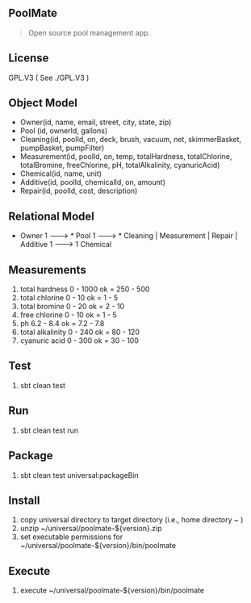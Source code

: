 PoolMate
--------
>Open source pool management app.

License
-------
GPL.V3 ( See ./GPL.V3 )

Object Model
------------
* Owner(id, name, email, street, city, state, zip)
* Pool (id, ownerId, gallons)
* Cleaning(id, poolId, on, deck, brush, vacuum, net, skimmerBasket, pumpBasket, pumpFilter)
* Measurement(id, poolId, on, temp, totalHardness, totalChlorine, totalBromine, freeChlorine, pH, totalAlkalinity, cyanuricAcid)
* Chemical(id, name, unit)
* Additive(id, poolId, chemicalId, on, amount)
* Repair(id, poolId, cost, description)

Relational Model
----------------
* Owner 1 ---> * Pool 1 ---> * Cleaning | Measurement | Repair | Additive 1 ---> 1 Chemical

Measurements
------------
1. total hardness 0 - 1000      ok = 250 - 500
2. total chlorine 0 - 10        ok = 1 - 5
3. total bromine 0 - 20         ok = 2 - 10
4. free chlorine 0 - 10         ok = 1 - 5
5. ph 6.2 - 8.4                 ok = 7.2 - 7.8
6. total alkalinity 0 - 240     ok = 80 - 120
7. cyanuric acid 0 - 300        ok = 30 - 100

Test
----
1. sbt clean test

Run
---
1. sbt clean test run

Package
-------
1. sbt clean test universal:packageBin

Install
-------
1. copy universal directory to target directory (i.e., home directory ~ )
2. unzip ~/universal/poolmate-${version}.zip
3. set executable permissions for ~/universal/poolmate-${version}/bin/poolmate

Execute
-------
1. execute ~/universal/poolmate-${version}/bin/poolmate